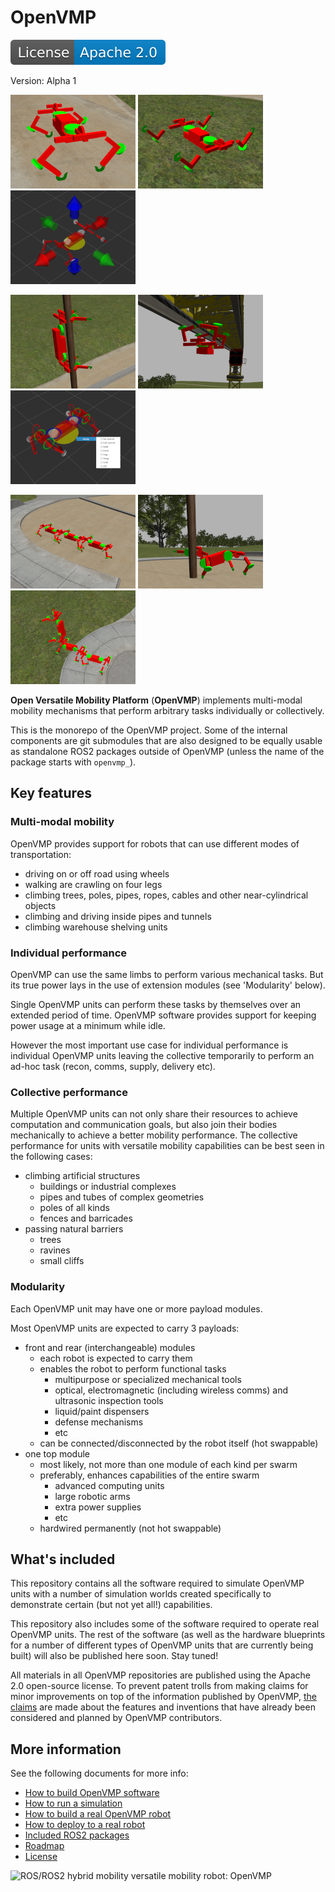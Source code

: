 # OpenVMP

[![License](docs/license.svg)](./License.md)

Version: Alpha 1

![walking robot](./docs/images/walk.png)
![driving robot](./docs/images/drive.png)
![remotely controlled robot](./docs/images/control.png)

![pole climbing robot](./docs/images/hug.png)
![cable climbing robot](./docs/images/hang.png)
![robot modes of operation](./docs/images/modes.png)

![daisy chained robots](./docs/images/chain.png)
![grab and attach to objects](./docs/images/grab.png)
![robot swarm](./docs/images/swarm.png)

**Open Versatile Mobility Platform** (**OpenVMP**)
implements multi-modal mobility mechanisms
that perform arbitrary tasks individually or collectively.

This is the monorepo of the OpenVMP project.
Some of the internal components are git submodules
that are also designed to be equally usable as standalone ROS2 packages
outside of OpenVMP
(unless the name of the package starts with `openvmp_`).

## Key features

### Multi-modal mobility

OpenVMP provides support for robots that can use different modes of transportation:

- driving on or off road using wheels
- walking are crawling on four legs
- climbing trees, poles, pipes, ropes, cables and other near-cylindrical objects
- climbing and driving inside pipes and tunnels
- climbing warehouse shelving units

### Individual performance

OpenVMP can use the same limbs to perform various mechanical tasks.
But its true power lays in the use of extension modules (see 'Modularity' below).

Single OpenVMP units can perform these tasks by themselves over an extended
period of time.
OpenVMP software provides support for keeping power usage at a minimum while idle.

However the most important use case for individual performance is individual
OpenVMP units leaving the collective temporarily to perform an ad-hoc task
(recon, comms, supply, delivery etc).

### Collective performance

Multiple OpenVMP units can not only share their resources to achieve computation
and communication goals, but also join their bodies mechanically to achieve
a better mobility performance. The collective performance for units
with versatile mobility capabilities can be best seen in the following cases:

- climbing artificial structures
  - buildings or industrial complexes
  - pipes and tubes of complex geometries
  - poles of all kinds
  - fences and barricades
- passing natural barriers
  - trees
  - ravines
  - small cliffs

### Modularity

Each OpenVMP unit may have one or more payload modules.

Most OpenVMP units are expected to carry 3 payloads:

- front and rear (interchangeable) modules
  - each robot is expected to carry them
  - enables the robot to perform functional tasks
    - multipurpose or specialized mechanical tools
    - optical, electromagnetic (including wireless comms) and ultrasonic inspection tools
    - liquid/paint dispensers
    - defense mechanisms
    - etc
  - can be connected/disconnected by the robot itself (hot swappable)
- one top module
  - most likely, not more than one module of each kind per swarm
  - preferably, enhances capabilities of the entire swarm
    - advanced computing units
    - large robotic arms
    - extra power supplies
    - etc
  - hardwired permanently (not hot swappable)

## What's included

This repository contains all the software required to simulate OpenVMP units with a number of simulation worlds created specifically to demonstrate certain (but not yet all!) capabilities.

This repository also includes some of the software required to operate real OpenVMP units. The rest of the software (as well as the hardware blueprints for a number of different types of OpenVMP units that are currently being built) will also be published here soon. Stay tuned!

All materials in all OpenVMP repositories are published using the Apache 2.0 open-source license. To prevent patent trolls from making claims for minor improvements on top of the information published by OpenVMP, [the claims](docs/Claims.md) are made about the features and inventions that have already been considered and planned by OpenVMP contributors.

## More information

See the following documents for more info:

- [How to build OpenVMP software](docs/Development.md)
- [How to run a simulation](docs/Simulation.md)
- [How to build a real OpenVMP robot](docs/Hardware.md)
- [How to deploy to a real robot](docs/Deployment.md)
- [Included ROS2 packages](docs/ROS2_packages.md)
- [Roadmap](docs/Roadmap.md)
- [License](docs/License.md)

![ROS/ROS2 hybrid mobility versatile mobility robot: OpenVMP](https://www.google-analytics.com/collect?v=1&tid=UA-242596187-2&cid=555&aip=1&t=event&ec=github&ea=md&dp=%2FREADME.md&dt=OpenVMP%20Documentation)
